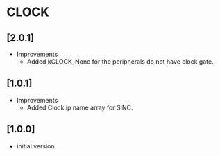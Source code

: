 # CLOCK

## [2.0.1]

- Improvements
  - Added kCLOCK_None for the peripherals do not have clock gate.

## [1.0.1]

- Improvements
  - Added Clock ip name array for SINC.

## [1.0.0]

- initial version.
